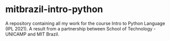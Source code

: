 # mitbrazil-intro-python
A repository containing all my work for the course Intro to Python Language (IPL 2021). A result from a partnership between School of Technology - UNICAMP and MIT Brazil.
